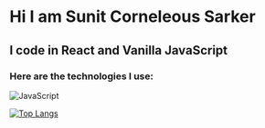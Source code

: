 # Hi I am Sunit Corneleous Sarker
## I code in React and Vanilla JavaScript

### Here are the technologies I use:
![JavaScript](https://img.shields.io/badge/javascript-%23323330.svg?style=for-the-badge&logo=javascript&logoColor=%23F7DF1E)

<!--
**SunitCorneleous/SunitCorneleous** is a ✨ _special_ ✨ repository because its `README.md` (this file) appears on your GitHub profile.

Here are some ideas to get you started:

- 🔭 I’m currently working on ...
- 🌱 I’m currently learning ...
- 👯 I’m looking to collaborate on ...
- 🤔 I’m looking for help with ...
- 💬 Ask me about ...
- 📫 How to reach me: ...
- 😄 Pronouns: ...
- ⚡ Fun fact: ...
-->

[![Top Langs](https://github-readme-stats.vercel.app/api/top-langs/?username=SunitCorneleous&layout=compact)](https://github.com/SunitCorneleous)
